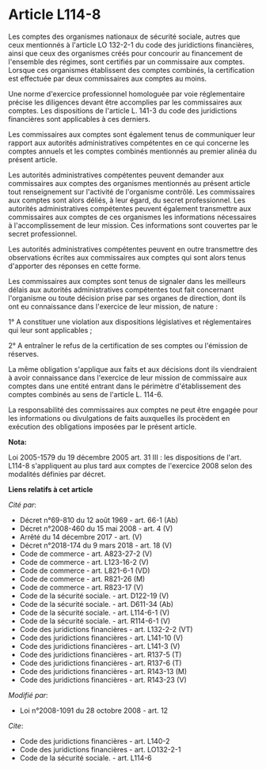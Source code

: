 # Article L114-8

Les comptes des organismes nationaux de sécurité sociale, autres que ceux mentionnés à l'article LO 132-2-1 du code des
juridictions financières, ainsi que ceux des organismes créés pour concourir au financement de l'ensemble des régimes, sont
certifiés par un commissaire aux comptes. Lorsque ces organismes établissent des comptes combinés, la certification est
effectuée par deux commissaires aux comptes au moins. 

Une norme d'exercice professionnel homologuée par voie réglementaire précise les diligences devant être accomplies par les
commissaires aux comptes. Les dispositions de l'article L. 141-3 du code des juridictions financières sont applicables à ces
derniers. 

Les commissaires aux comptes sont également tenus de communiquer leur rapport aux autorités administratives compétentes en ce
qui concerne les comptes annuels et les comptes combinés mentionnés au premier alinéa du présent article. 

Les autorités administratives compétentes peuvent demander aux commissaires aux comptes des organismes mentionnés au présent
article tout renseignement sur l'activité de l'organisme contrôlé. Les commissaires aux comptes sont alors déliés, à leur
égard, du secret professionnel. Les autorités administratives compétentes peuvent également transmettre aux commissaires aux
comptes de ces organismes les informations nécessaires à l'accomplissement de leur mission. Ces informations sont couvertes
par le secret professionnel. 

Les autorités administratives compétentes peuvent en outre transmettre des observations écrites aux commissaires aux comptes
qui sont alors tenus d'apporter des réponses en cette forme. 

Les commissaires aux comptes sont tenus de signaler dans les meilleurs délais aux autorités administratives compétentes tout
fait concernant l'organisme ou toute décision prise par ses organes de direction, dont ils ont eu connaissance dans
l'exercice de leur mission, de nature : 

1° A constituer une violation aux dispositions législatives et réglementaires qui leur sont applicables ; 

2° A entraîner le refus de la certification de ses comptes ou l'émission de réserves. 

La même obligation s'applique aux faits et aux décisions dont ils viendraient à avoir connaissance dans l'exercice de leur
mission de commissaire aux comptes dans une entité entrant dans le périmètre d'établissement des comptes combinés au sens de
l'article L. 114-6. 

La responsabilité des commissaires aux comptes ne peut être engagée pour les informations ou divulgations de faits auxquelles
ils procèdent en exécution des obligations imposées par le présent article.

**Nota:**

Loi 2005-1579 du 19 décembre 2005 art. 31 III : les dispositions de l'art. L114-8 s'appliquent au plus tard aux comptes de
l'exercice 2008 selon des modalités définies par décret.

**Liens relatifs à cet article**

_Cité par_:

  - Décret n°69-810 du 12 août 1969 - art. 66-1 (Ab)
  - Décret n°2008-460 du 15 mai 2008 - art. 4 (V)
  - Arrêté du 14 décembre 2017 - art. (V)
  - Décret n°2018-174 du 9 mars 2018 - art. 18 (V)
  - Code de commerce - art. A823-27-2 (V)
  - Code de commerce - art. L123-16-2 (V)
  - Code de commerce - art. L821-6-1 (VD)
  - Code de commerce - art. R821-26 (M)
  - Code de commerce - art. R823-17 (V)
  - Code de la sécurité sociale. - art. D122-19 (V)
  - Code de la sécurité sociale. - art. D611-34 (Ab)
  - Code de la sécurité sociale. - art. L114-6-1 (V)
  - Code de la sécurité sociale. - art. R114-6-1 (V)
  - Code des juridictions financières - art. L132-2-2 (VT)
  - Code des juridictions financières - art. L141-10 (V)
  - Code des juridictions financières - art. L141-3 (V)
  - Code des juridictions financières - art. R137-5 (T)
  - Code des juridictions financières - art. R137-6 (T)
  - Code des juridictions financières - art. R143-13 (M)
  - Code des juridictions financières - art. R143-23 (V)

_Modifié par_:

  - Loi n°2008-1091 du 28 octobre 2008 - art. 12

_Cite_:

  - Code des juridictions financières - art. L140-2
  - Code des juridictions financières - art. LO132-2-1
  - Code de la sécurité sociale. - art. L114-6
